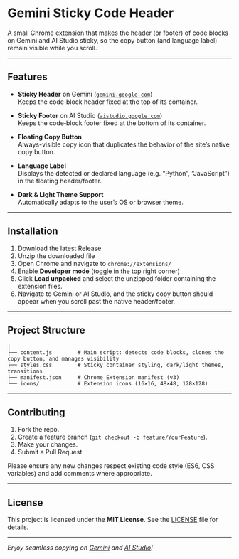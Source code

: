# Gemini Sticky Code Header

A small Chrome extension that makes the header (or footer) of code blocks on Gemini and AI Studio sticky, so the copy button (and language label) remain visible while you scroll.

---

## Features

- **Sticky Header** on Gemini ([`gemini.google.com`](https://gemini.google.com/))  
  Keeps the code‐block header fixed at the top of its container.

- **Sticky Footer** on AI Studio ([`aistudio.google.com`](https://aistudio.google.com/))  
  Keeps the code‐block footer fixed at the bottom of its container.

- **Floating Copy Button**  
  Always-visible copy icon that duplicates the behavior of the site’s native copy button.

- **Language Label**  
  Displays the detected or declared language (e.g. “Python”, “JavaScript”) in the floating header/footer.

- **Dark & Light Theme Support**  
  Automatically adapts to the user’s OS or browser theme.

---

## Installation

1. Download the latest Release
2. Unzip the downloaded file
3. Open Chrome and navigate to `chrome://extensions/`
4. Enable **Developer mode** (toggle in the top right corner)
5. Click **Load unpacked** and select the unzipped folder containing the extension files.
6. Navigate to Gemini or AI Studio, and the sticky copy button should appear when you scroll past the native header/footer.

---

## Project Structure

```
│
├── content.js        # Main script: detects code blocks, clones the copy button, and manages visibility
├── styles.css        # Sticky container styling, dark/light themes, transitions
├── manifest.json     # Chrome Extension manifest (v3)
└── icons/            # Extension icons (16×16, 48×48, 128×128)
```

---

## Contributing

1. Fork the repo.
2. Create a feature branch (`git checkout -b feature/YourFeature`).
3. Make your changes.
4. Submit a Pull Request.

Please ensure any new changes respect existing code style (ES6, CSS variables) and add comments where appropriate.

---

## License

This project is licensed under the **MIT License**. See the [LICENSE](LICENSE) file for details.

---

*Enjoy seamless copying on [Gemini](https://gemini.google.com/) and [AI Studio](https://aistudio.google.com/)!*
